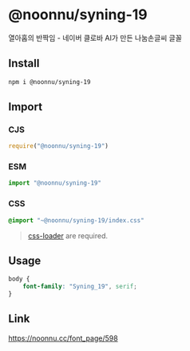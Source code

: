 # @noonnu/syning-19
열아홉의 반짝임 - 네이버 클로바 AI가 만든 나눔손글씨 글꼴

## Install
```sh
npm i @noonnu/syning-19
```
## Import
### CJS
```js
require("@noonnu/syning-19")
```
### ESM
```js
import "@noonnu/syning-19"
```
### CSS 
```css
@import "~@noonnu/syning-19/index.css"
```
> [css-loader](https://github.com/webpack-contrib/css-loader) are required.

## Usage
```css
body {
    font-family: "Syning_19", serif;
}
```

## Link
https://noonnu.cc/font_page/598